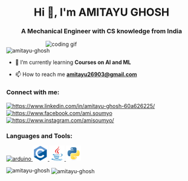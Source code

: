 <h1 align="center">Hi 👋, I'm AMITAYU GHOSH</h1>
<h3 align="center">A Mechanical Engineer with CS knowledge from India</h3>

<img align="right" alt="coding gif" width="400" src="https://user-images.githubusercontent.com/55389276/140866485-8fb1c876-9a8f-4d6a-98dc-08c4981eaf70.gif">

<p align="left"> <img src="https://komarev.com/ghpvc/?username=amitayu-ghosh&label=Profile%20views&color=0e75b6&style=flat" alt="amitayu-ghosh" /> </p>

- 🌱 I’m currently learning **Courses on AI and ML**

- 📫 How to reach me **amitayu26903@gmail.com**

<h3 align="left">Connect with me:</h3>
<p align="left">
<a href="https://linkedin.com/in/https://www.linkedin.com/in/amitayu-ghosh-60a626225/" target="blank"><img align="center" src="https://raw.githubusercontent.com/rahuldkjain/github-profile-readme-generator/master/src/images/icons/Social/linked-in-alt.svg" alt="https://www.linkedin.com/in/amitayu-ghosh-60a626225/" height="30" width="40" /></a>
<a href="https://fb.com/https://www.facebook.com/ami.soumyo" target="blank"><img align="center" src="https://raw.githubusercontent.com/rahuldkjain/github-profile-readme-generator/master/src/images/icons/Social/facebook.svg" alt="https://www.facebook.com/ami.soumyo" height="30" width="40" /></a>
<a href="https://instagram.com/https://www.instagram.com/amisoumyo/" target="blank"><img align="center" src="https://raw.githubusercontent.com/rahuldkjain/github-profile-readme-generator/master/src/images/icons/Social/instagram.svg" alt="https://www.instagram.com/amisoumyo/" height="30" width="40" /></a>
</p>

<h3 align="left">Languages and Tools:</h3>
<p align="left"> <a href="https://www.arduino.cc/" target="_blank" rel="noreferrer"> <img src="https://cdn.worldvectorlogo.com/logos/arduino-1.svg" alt="arduino" width="40" height="40"/> </a> <a href="https://www.cprogramming.com/" target="_blank" rel="noreferrer"> <img src="https://raw.githubusercontent.com/devicons/devicon/master/icons/c/c-original.svg" alt="c" width="40" height="40"/> </a> <a href="https://www.java.com" target="_blank" rel="noreferrer"> <img src="https://raw.githubusercontent.com/devicons/devicon/master/icons/java/java-original.svg" alt="java" width="40" height="40"/> </a> <a href="https://www.python.org" target="_blank" rel="noreferrer"> <img src="https://raw.githubusercontent.com/devicons/devicon/master/icons/python/python-original.svg" alt="python" width="40" height="40"/> </a> </p>

<p><img align="left" src="https://github-readme-stats.vercel.app/api/top-langs?username=amitayu-ghosh&show_icons=true&locale=en&layout=compact" alt="amitayu-ghosh" /></p>

<p>&nbsp;<img align="center" src="https://github-readme-stats.vercel.app/api?username=amitayu-ghosh&show_icons=true&locale=en" alt="amitayu-ghosh" /></p>

